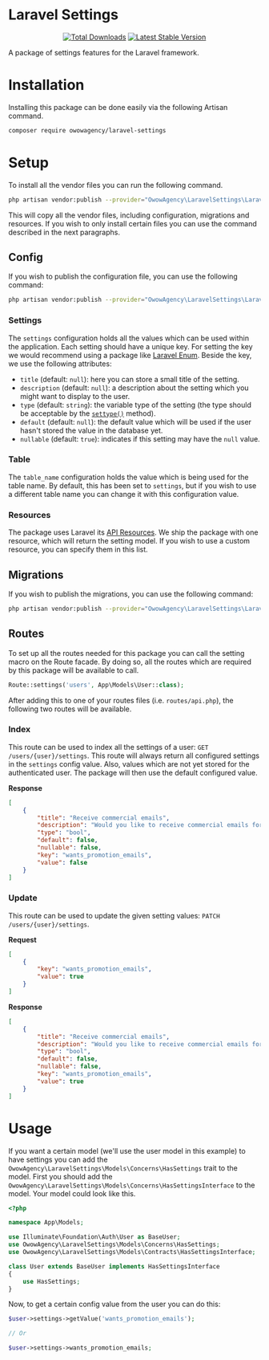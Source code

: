 # Laravel Settings

<p align="center">
<a href="https://packagist.org/packages/owowagency/laravel-settings"><img src="https://img.shields.io/packagist/dt/owowagency/laravel-settings" alt="Total Downloads"></a>
<a href="https://packagist.org/packages/owowagency/laravel-settings"><img src="https://img.shields.io/packagist/v/owowagency/laravel-settings" alt="Latest Stable Version"></a>
</p>

A package of settings features for the Laravel framework.

# Installation

Installing this package can be done easily via the following Artisan command.

```bash
composer require owowagency/laravel-settings
```

# Setup

To install all the vendor files you can run the following command.

```bash
php artisan vendor:publish --provider="OwowAgency\LaravelSettings\LaravelSettingsServiceProvider"
```

This will copy all the vendor files, including configuration, migrations and resources. If you wish to only install certain files you can use the command described in the next paragraphs. 

## Config

If  you wish to publish the configuration file, you can use the following command:

```bash
php artisan vendor:publish --provider="OwowAgency\LaravelSettings\LaravelSettingsServiceProvider" --tag=config
```

### Settings

The `settings` configuration holds all the values which can be used within the application. Each setting should have a unique key. For setting the key we would recommend using a package like [Laravel Enum](https://github.com/BenSampo/laravel-enum). Beside the key, we use the following attributes:

- `title` (default: `null`): here you can store a small title of the setting.
- `description` (default: `null`): a description about the setting which you might want to display to the user.
- `type` (default: `string`): the variable type of the setting (the type should be acceptable by the [`settype()`](https://www.php.net/manual/en/function.settype.php#refsect1-function.settype-description) method).
- `default` (default: `null`): the default value which will be used if the user hasn't stored the value in the database yet.
- `nullable` (default: `true`): indicates if this setting may have the `null` value. 

### Table

The `table_name` configuration holds the value which is being used for the table name. By default, this has been set to `settings`, but if you wish to use a different table name you can change it with this configuration value.

### Resources

The package uses Laravel its [API Resources](https://laravel.com/docs/8.x/eloquent-resources#generating-resources). We ship the package with one resource, which will return the setting model. If you wish to use a custom resource, you can specify them in this list.

## Migrations

If  you wish to publish the migrations, you can use the following command:

```bash
php artisan vendor:publish --provider="OwowAgency\LaravelSettings\LaravelSettingsServiceProvider" --tag=migrations
```

## Routes

To set up all the routes needed for this package you can call the setting macro on the Route facade. By doing so, all the routes which are required by this package will be available to call. 

```php
Route::settings('users', App\Models\User::class);
```

After adding this to one of your routes files (i.e. `routes/api.php`), the following two routes will be available.

### Index

This route can be used to index all the settings of a user: `GET /users/{user}/settings`. This route will always return all configured settings in the `settings` config value. Also, values which are not yet stored for the authenticated user. The package will then use the default configured value.

**Response**

```json
[
    {
        "title": "Receive commercial emails",
        "description": "Would you like to receive commercial emails for our marketing campaign?",
        "type": "bool",
        "default": false,
        "nullable": false,
        "key": "wants_promotion_emails",
        "value": false
    }
]
```

### Update

This route can be used to update the given setting values: `PATCH /users/{user}/settings`.

**Request**

```json
[
    {
        "key": "wants_promotion_emails",
        "value": true
    } 
]
```

**Response**

```json
[
    {
        "title": "Receive commercial emails",
        "description": "Would you like to receive commercial emails for our marketing campaign?",
        "type": "bool",
        "default": false,
        "nullable": false,
        "key": "wants_promotion_emails",
        "value": true
    }
]
```

# Usage

If you want a certain model (we'll use the user model in this example) to have settings you can add the `OwowAgency\LaravelSettings\Models\Concerns\HasSettings` trait to the model. First you should add the `OwowAgency\LaravelSettings\Models\Concerns\HasSettingsInterface` to the model. Your model could look like this.

```php
<?php

namespace App\Models;

use Illuminate\Foundation\Auth\User as BaseUser;
use OwowAgency\LaravelSettings\Models\Concerns\HasSettings;
use OwowAgency\LaravelSettings\Models\Contracts\HasSettingsInterface;

class User extends BaseUser implements HasSettingsInterface
{
    use HasSettings;
}
```

Now, to get a certain config value from the user you can do this:

```php
$user->settings->getValue('wants_promotion_emails');

// Or

$user->settings->wants_promotion_emails;
```
